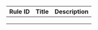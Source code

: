 | Rule ID | Title | Description |
| ------- | ----- | ----------- |
|         |       |             |
|         |       |             |
|         |       |             |


